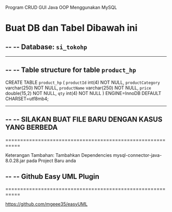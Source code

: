 
Program CRUD GUI Java OOP Menggunakan MySQL


Buat DB dan Tabel Dibawah ini
===========================================================

--
-- Database: `si_tokohp`
--

-- --------------------------------------------------------

--
-- Table structure for table `product_hp`
--

CREATE TABLE `product_hp` (
  `productId` int(4) NOT NULL,
  `productCategory` varchar(250) NOT NULL,
  `productName` varchar(250) NOT NULL,
  `price` double(15,2) NOT NULL,
  `qty` int(4) NOT NULL
) ENGINE=InnoDB DEFAULT CHARSET=utf8mb4;

-- --------------------------------------------------------
 
--
-- SILAKAN BUAT FILE BARU DENGAN KASUS YANG BERBEDA
--
===========================================================


Keterangan Tambahan:
Tambahkan Dependencies mysql-connector-java-8.0.28.jar pada Project Baru anda



--
-- Github Easy UML Plugin
--
===========================================================


https://github.com/mgeee35/easyUML
